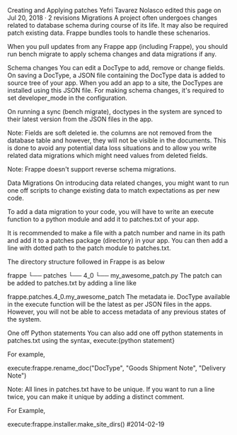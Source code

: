 Creating and Applying patches
Yefri Tavarez Nolasco edited this page on Jul 20, 2018 · 2 revisions
Migrations
A project often undergoes changes related to database schema during course of its life. It may also be required patch existing data. Frappe bundles tools to handle these schenarios.

When you pull updates from any Frappe app (including Frappe), you should run bench migrate to apply schema changes and data migrations if any.

Schema changes
You can edit a DocType to add, remove or change fields. On saving a DocType, a JSON file containing the DocType data is added to source tree of your app. When you add an app to a site, the DocTypes are installed using this JSON file. For making schema changes, it's required to set developer_mode in the configuration.

On running a sync (bench migrate), doctypes in the system are synced to their latest version from the JSON files in the app.

Note: Fields are soft deleted ie. the columns are not removed from the database table and however, they will not be visible in the documents. This is done to avoid any potential data loss situations and to allow you write related data migrations which might need values from deleted fields.

Note: Frappe doesn't support reverse schema migrations.

Data Migrations
On introducing data related changes, you might want to run one off scripts to change existing data to match expectations as per new code.

To add a data migration to your code, you will have to write an execute function to a python module and add it to patches.txt of your app.

It is recommended to make a file with a patch number and name in its path and add it to a patches package (directory) in your app. You can then add a line with dotted path to the patch module to patches.txt.

The directory structure followed in Frappe is as below

frappe
└── patches
    └── 4_0
        └── my_awesome_patch.py
The patch can be added to patches.txt by adding a line like

frappe.patches.4_0.my_awesome_patch The metadata ie. DocType available in the execute function will be the latest as per JSON files in the apps. However, you will not be able to access metadata of any previous states of the system.

One off Python statements
You can also add one off python statements in patches.txt using the syntax, execute:{python statement}

For example,

execute:frappe.rename_doc("DocType", "Goods Shipment Note", "Delivery Note")

Note: All lines in patches.txt have to be unique. If you want to run a line twice, you can make it unique by adding a distinct comment.

For Example,

execute:frappe.installer.make_site_dirs() #2014-02-19
